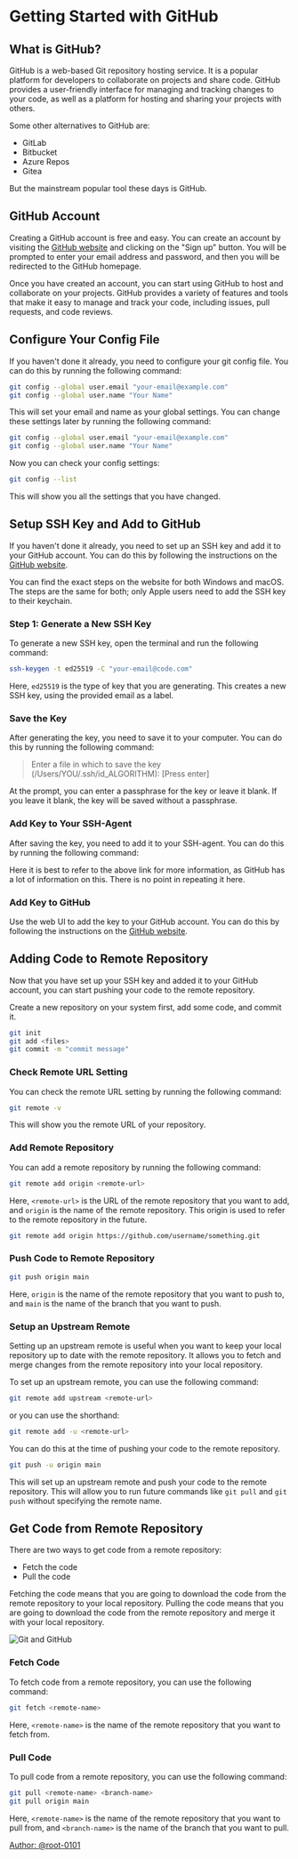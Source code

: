 # Getting Started with GitHub

## What is GitHub?

GitHub is a web-based Git repository hosting service. It is a popular platform for developers to collaborate on projects and share code. GitHub provides a user-friendly interface for managing and tracking changes to your code, as well as a platform for hosting and sharing your projects with others.

Some other alternatives to GitHub are:

- GitLab
- Bitbucket
- Azure Repos
- Gitea

But the mainstream popular tool these days is GitHub.

## GitHub Account

Creating a GitHub account is free and easy. You can create an account by visiting the [GitHub website](https://github.com/) and clicking on the "Sign up" button. You will be prompted to enter your email address and password, and then you will be redirected to the GitHub homepage.

Once you have created an account, you can start using GitHub to host and collaborate on your projects. GitHub provides a variety of features and tools that make it easy to manage and track your code, including issues, pull requests, and code reviews.

## Configure Your Config File

If you haven't done it already, you need to configure your git config file. You can do this by running the following command:

```bash
git config --global user.email "your-email@example.com"
git config --global user.name "Your Name"
```

This will set your email and name as your global settings. You can change these settings later by running the following command:

```bash
git config --global user.email "your-email@example.com"
git config --global user.name "Your Name"
```

Now you can check your config settings:

```bash
git config --list
```

This will show you all the settings that you have changed.

## Setup SSH Key and Add to GitHub

If you haven't done it already, you need to set up an SSH key and add it to your GitHub account. You can do this by following the instructions on the [GitHub website](https://docs.github.com/en/authentication/connecting-to-github-with-ssh/generating-a-new-ssh-key-and-adding-it-to-the-ssh-agent).

You can find the exact steps on the website for both Windows and macOS. The steps are the same for both; only Apple users need to add the SSH key to their keychain.

### Step 1: Generate a New SSH Key

To generate a new SSH key, open the terminal and run the following command:

```bash
ssh-keygen -t ed25519 -C "your-email@code.com"
```

Here, `ed25519` is the type of key that you are generating. This creates a new SSH key, using the provided email as a label.

### Save the Key

After generating the key, you need to save it to your computer. You can do this by running the following command:

> Enter a file in which to save the key (/Users/YOU/.ssh/id_ALGORITHM): [Press enter]

At the prompt, you can enter a passphrase for the key or leave it blank. If you leave it blank, the key will be saved without a passphrase.

### Add Key to Your SSH-Agent

After saving the key, you need to add it to your SSH-agent. You can do this by running the following command:

Here it is best to refer to the above link for more information, as GitHub has a lot of information on this. There is no point in repeating it here.

### Add Key to GitHub

Use the web UI to add the key to your GitHub account. You can do this by following the instructions on the [GitHub website](https://docs.github.com/en/authentication/connecting-to-github-with-ssh/adding-a-new-ssh-key-to-your-github-account?tool=webui).

## Adding Code to Remote Repository

Now that you have set up your SSH key and added it to your GitHub account, you can start pushing your code to the remote repository.

Create a new repository on your system first, add some code, and commit it.

```bash
git init
git add <files>
git commit -m "commit message"
```

### Check Remote URL Setting

You can check the remote URL setting by running the following command:

```bash
git remote -v
```

This will show you the remote URL of your repository.

### Add Remote Repository

You can add a remote repository by running the following command:

```bash
git remote add origin <remote-url>
```

Here, `<remote-url>` is the URL of the remote repository that you want to add, and `origin` is the name of the remote repository. This origin is used to refer to the remote repository in the future.

```bash
git remote add origin https://github.com/username/something.git
```

### Push Code to Remote Repository

```bash
git push origin main
```

Here, `origin` is the name of the remote repository that you want to push to, and `main` is the name of the branch that you want to push.

### Setup an Upstream Remote

Setting up an upstream remote is useful when you want to keep your local repository up to date with the remote repository. It allows you to fetch and merge changes from the remote repository into your local repository.

To set up an upstream remote, you can use the following command:

```bash
git remote add upstream <remote-url>
```

or you can use the shorthand:

```bash
git remote add -u <remote-url>
```

You can do this at the time of pushing your code to the remote repository.

```bash
git push -u origin main
```

This will set up an upstream remote and push your code to the remote repository. This will allow you to run future commands like `git pull` and `git push` without specifying the remote name.

## Get Code from Remote Repository

There are two ways to get code from a remote repository:

- Fetch the code
- Pull the code

Fetching the code means that you are going to download the code from the remote repository to your local repository. Pulling the code means that you are going to download the code from the remote repository and merge it with your local repository.

![Git and GitHub](https://docs.chaicode.com/_astro/pullfetch.Oeq0Q8Tl_Z17HYnP.svg)

### Fetch Code

To fetch code from a remote repository, you can use the following command:

```bash
git fetch <remote-name>
```

Here, `<remote-name>` is the name of the remote repository that you want to fetch from.

### Pull Code

To pull code from a remote repository, you can use the following command:

```bash
git pull <remote-name> <branch-name>
git pull origin main
```

Here, `<remote-name>` is the name of the remote repository that you want to pull from, and `<branch-name>` is the name of the branch that you want to pull.

[Author: @root-0101](https://github.com/root-0101)